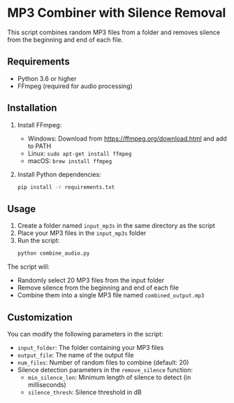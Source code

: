 # MP3 Combiner with Silence Removal

This script combines random MP3 files from a folder and removes silence from the beginning and end of each file.

## Requirements

- Python 3.6 or higher
- FFmpeg (required for audio processing)

## Installation

1. Install FFmpeg:
   - Windows: Download from https://ffmpeg.org/download.html and add to PATH
   - Linux: `sudo apt-get install ffmpeg`
   - macOS: `brew install ffmpeg`

2. Install Python dependencies:
   ```bash
   pip install -r requirements.txt
   ```

## Usage

1. Create a folder named `input_mp3s` in the same directory as the script
2. Place your MP3 files in the `input_mp3s` folder
3. Run the script:
   ```bash
   python combine_audio.py
   ```

The script will:
- Randomly select 20 MP3 files from the input folder
- Remove silence from the beginning and end of each file
- Combine them into a single MP3 file named `combined_output.mp3`

## Customization

You can modify the following parameters in the script:
- `input_folder`: The folder containing your MP3 files
- `output_file`: The name of the output file
- `num_files`: Number of random files to combine (default: 20)
- Silence detection parameters in the `remove_silence` function:
  - `min_silence_len`: Minimum length of silence to detect (in milliseconds)
  - `silence_thresh`: Silence threshold in dB 